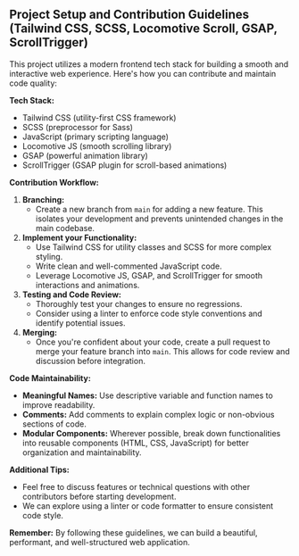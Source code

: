 ## Project Setup and Contribution Guidelines (Tailwind CSS, SCSS, Locomotive Scroll, GSAP, ScrollTrigger)

This project utilizes a modern frontend tech stack for building a smooth and interactive web experience. Here's how you can contribute and maintain code quality:

**Tech Stack:**

- Tailwind CSS (utility-first CSS framework)
- SCSS (preprocessor for Sass)
- JavaScript (primary scripting language)
- Locomotive JS (smooth scrolling library)
- GSAP (powerful animation library)
- ScrollTrigger (GSAP plugin for scroll-based animations)

**Contribution Workflow:**

1. **Branching:**
    - Create a new branch from `main` for adding a new feature. This isolates your development and prevents unintended changes in the main codebase.
2. **Implement your Functionality:**
    - Use Tailwind CSS for utility classes and SCSS for more complex styling.
    - Write clean and well-commented JavaScript code.
    - Leverage Locomotive JS, GSAP, and ScrollTrigger for smooth interactions and animations.
3. **Testing and Code Review:**
    - Thoroughly test your changes to ensure no regressions.
    - Consider using a linter to enforce code style conventions and identify potential issues.
4. **Merging:**
    - Once you're confident about your code, create a pull request to merge your feature branch into `main`. This allows for code review and discussion before integration.

**Code Maintainability:**

- **Meaningful Names:** Use descriptive variable and function names to improve readability.
- **Comments:** Add comments to explain complex logic or non-obvious sections of code.
- **Modular Components:** Wherever possible, break down functionalities into reusable components (HTML, CSS, JavaScript) for better organization and maintainability.

**Additional Tips:**

- Feel free to discuss features or technical questions with other contributors before starting development.
- We can explore using a linter or code formatter to ensure consistent code style.

**Remember:** By following these guidelines, we can build a beautiful, performant, and well-structured web application.

